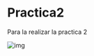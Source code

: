 # Practica2

Para la realizar la practica 2

![img](https://github.com/FranJPerez/SWAP/tree/master/imagenes/rsync.png)
